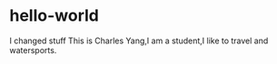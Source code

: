 # hello-world
I changed stuff
This is Charles Yang,I am a student,I like to travel and watersports.
